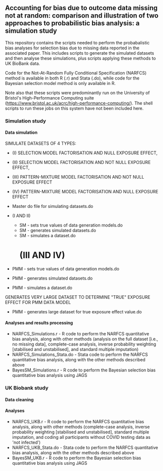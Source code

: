 ## Accounting for bias due to outcome data missing not at random: comparison and illustration of two approaches to probabilistic bias analysis: a simulation study


This repository contains the scripts needed to perform the probabalistic bias analyses for selection bias due to missing data reported in the associated paper. This includes scripts to generate the simulated datasets 
and then analyse these simulations, plus scripts applying these methods to UK BioBank data.

Code for the Not-At-Random Fully Conditional Specification (NARFCS) method is available in both R (.r) and Stata (.do), while code for the Bayesian selection model method is only available in R.

Note also that these scripts were predominantly run on the University of Bristol's High-Performance Computing suite (https://www.bristol.ac.uk/acrc/high-performance-computing/). The shell scripts to run these jobs on this system have not been included here.

### Simulation study

#### Data simulation
SIMULATE DATASETS OF 4 TYPES: 
- (I) SELECTION MODEL FACTORISATION AND NULL EXPOSURE EFFECT, 
- (II) SELECTION MODEL FACTORISATION AND NOT NULL EXPOSURE EFFECT, 
- (III) PATTERN-MIXTURE MODEL FACTORISATION AND NOT NULL EXPOSURE EFFECT
- (IV)  PATTERN-MIXTURE MODEL FACTORISATION AND NULL EXPOSURE EFFECT

- Master do file for simulating datasets.do
- (I AND II)
	- SM - sets true values of data generation models.do
	- SM - generates simulated datasets.do
	- SM - simulates a dataset.do
		# (III AND IV)
- PMM - sets true values of data generation models.do
- PMM - generates simulated datasets.do
- PMM - simulates a dataset.do

GENERATES VERY LARGE DATASET TO DETERMINE "TRUE" EXPOSURE EFFECT FOR PMM DATA MODEL
- PMM - generates large dataset for true exposure effect value.do

#### Analyses and results processing
 - NARFCS_Simulations.r - R code to perform the NARFCS quantitative bias analysis, along with other methods 
 (analysis on the full dataset [i.e., no missing data], complete-case analysis, inverse probability weighting 
 [stabilised and unstabilised], and standard multiple imputation)
 - NARFCS_Simulations_Stata.do - Stata code to perform the NARFCS quantitative bias analysis, along with the
 other methods described above
 - BayesSM_Simulations.r - R code to perform the Bayesian selection bias quantitative bias analysis using JAGS


### UK Biobank study

#### Data cleaning

#### Analyses
 - NARFCS_UKB.r - R code to perform the NARFCS quantitative bias analysis, along with other methods 
 (complete-case analysis, inverse probability weighting [stabilised and unstabilised], standard multiple 
 imputation, and coding all participants without COVID testing data as 'not infected')
 - NARFCS_UKB_Stata.do - Stata code to perform the NARFCS quantitative bias analysis, along with the
 other methods described above
 - BayesSM_UKB.r - R code to perform the Bayesian selection bias quantitative bias analysis using JAGS
